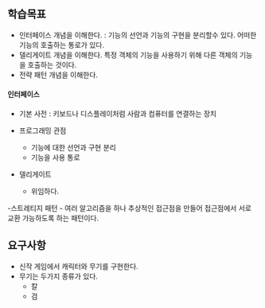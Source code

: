 ## 학습목표

- 인터페이스 개념을 이해한다. : 기능의 선언과 기능의 구현을 분리할수 있다. 어떠한 기능의 호출하는 통로가 있다.
- 델리게이트 개념을 이해한다. 특정 객체의 기능을 사용하기 위해 다른 객체의 기능을 호출하는 것이다.
- 전략 패턴 개념을 이해한다.

#### 인터페이스
- 기본 사전 :  키보드나 디스플레이처럼 사람과 컴퓨터를 연결하는 장치

- 프로그래밍 관점
    - 기능에 대한 선언과 구현 분리
    - 기능을 사용 통로

- 델리게이트
    - 위임하다.
    
    
-스트레티지 패턴
    - 여러 알고리즘을 하나 추상적인 접근점을 만들어 접근점에서 서로 교환 가능하도록 하는 패턴이다.
    
    

## 요구사항

- 신작 게임에서 캐릭터와 무기를 구현한다.
- 무기는 두가지 종류가 있다.
    - 칼
    - 검
